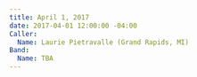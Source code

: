 ```yaml
---
title: April 1, 2017
date: 2017-04-01 12:00:00 -04:00
Caller:
  Name: Laurie Pietravalle (Grand Rapids, MI)
Band:
  Name: TBA
---
```


